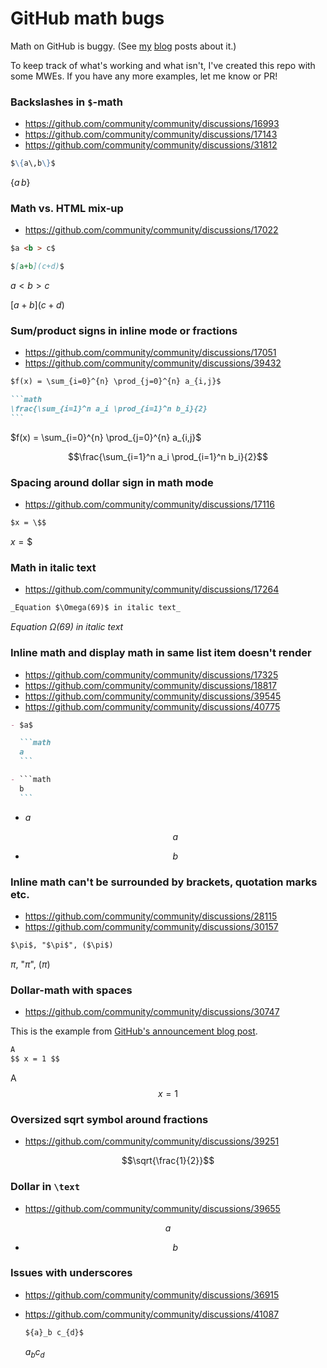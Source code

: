 # GitHub math bugs

Math on GitHub is buggy. (See
[my](https://nschloe.github.io/2022/05/20/math-on-github.html)
[blog](https://nschloe.github.io/2022/06/27/math-on-github-follow-up.html)
posts about it.)

To keep track of what's working and what isn't, I've created this repo with
some MWEs. If you have any more examples, let me know or PR!

### Backslashes in `$`-math

- https://github.com/community/community/discussions/16993
- https://github.com/community/community/discussions/17143
- https://github.com/community/community/discussions/31812

```markdown
$\{a\,b\}$
```

$\{a\,b\}$

### Math vs. HTML mix-up

- https://github.com/community/community/discussions/17022

```markdown
$a <b > c$

$[a+b](c+d)$
```

$a <b > c$

<!--Terminate the (false) bold tag-->
</b>

$[a+b](c+d)$

### Sum/product signs in inline mode or fractions

- https://github.com/community/community/discussions/17051
- https://github.com/community/community/discussions/39432

````markdown
$f(x) = \sum_{i=0}^{n} \prod_{j=0}^{n} a_{i,j}$

```math
\frac{\sum_{i=1}^n a_i \prod_{i=1}^n b_i}{2}
```
````

$f(x) = \sum_{i=0}^{n} \prod_{j=0}^{n} a_{i,j}$

```math
\frac{\sum_{i=1}^n a_i \prod_{i=1}^n b_i}{2}
```

### Spacing around dollar sign in math mode

- https://github.com/community/community/discussions/17116

```markdown
$x = \$$
```

$x = \$$

### Math in italic text

- https://github.com/community/community/discussions/17264

```markdown
_Equation $\Omega(69)$ in italic text_
```

_Equation $\Omega(69)$ in italic text_

### Inline math and display math in same list item doesn't render

- https://github.com/community/community/discussions/17325
- https://github.com/community/community/discussions/18817
- https://github.com/community/community/discussions/39545
- https://github.com/community/community/discussions/40775

````markdown
- $a$

  ```math
  a
  ```

- ```math
  b
  ```
````

- $a$

  ```math
  a
  ```

- ```math
  b
  ```

### Inline math can't be surrounded by brackets, quotation marks etc.

- https://github.com/community/community/discussions/28115
- https://github.com/community/community/discussions/30157

```markdown
$\pi$, "$\pi$", ($\pi$)
```

$\pi$, "$\pi$", ($\pi$)

### Dollar-math with spaces

- https://github.com/community/community/discussions/30747

This is the example from [GitHub's announcement blog
post](https://github.blog/2022-05-19-math-support-in-markdown/).

```markdown
A
$$ x = 1 $$
```

A
$$ x = 1 $$

### Oversized sqrt symbol around fractions

- https://github.com/community/community/discussions/39251

```math
\sqrt{\frac{1}{2}}
```

### Dollar in `\text`

- https://github.com/community/community/discussions/39655

```math
a
```

- ```math
  \text{$b$}
  ```

### Issues with underscores

- https://github.com/community/community/discussions/36915
- https://github.com/community/community/discussions/41087

  ```markdown
  ${a}_b c_{d}$
  ```

  ${a}_b c_{d}$
